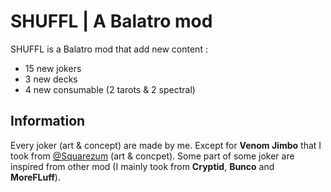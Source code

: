 # SHUFFL | A Balatro mod
SHUFFL is a Balatro mod that add new content :
- 15 new jokers
- 3 new decks
- 4 new consumable (2 tarots & 2 spectral)

## Information
Every joker (art & concept) are made by me. Except for **Venom Jimbo** that I took from [@Squarezum](https://x.com/Squarezum) (art & concpet).
Some part of some joker are inspired from other mod (I mainly took from **Cryptid**, **Bunco** and **MoreFLuff**).

